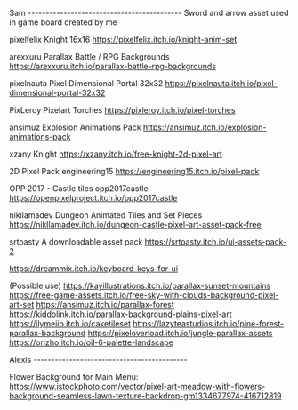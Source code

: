 Sam -------------------------------------------
Sword and arrow asset used in game board created by me

pixelfelix
Knight 16x16
https://pixelfelix.itch.io/knight-anim-set

arexxuru
Parallax Battle / RPG Backgrounds
https://arexxuru.itch.io/parallax-battle-rpg-backgrounds

pixelnauta
Pixel Dimensional Portal 32x32
https://pixelnauta.itch.io/pixel-dimensional-portal-32x32

PixLeroy
Pixelart Torches
https://pixleroy.itch.io/pixel-torches

ansimuz
Explosion Animations Pack
https://ansimuz.itch.io/explosion-animations-pack

xzany
Knight
https://xzany.itch.io/free-knight-2d-pixel-art

2D Pixel Pack
engineering15
https://engineering15.itch.io/pixel-pack

OPP 2017 - Castle tiles
opp2017castle
https://openpixelproject.itch.io/opp2017castle

nikllamadev
Dungeon Animated Tiles and Set Pieces
https://nikllamadev.itch.io/dungeon-castle-pixel-art-asset-pack-free

srtoasty
A downloadable asset pack
https://srtoasty.itch.io/ui-assets-pack-2


https://dreammix.itch.io/keyboard-keys-for-ui

(Possible use)
https://kayillustrations.itch.io/parallax-sunset-mountains
https://free-game-assets.itch.io/free-sky-with-clouds-background-pixel-art-set
https://ansimuz.itch.io/parallax-forest
https://kiddolink.itch.io/parallax-background-plains-pixel-art
https://ilymeiib.itch.io/caketileset
https://lazyteastudios.itch.io/pine-forest-parallax-background
https://pixeloverload.itch.io/jungle-parallax-assets
https://orizho.itch.io/oil-6-palette-landscape



Alexis -------------------------------------------

Flower Background for Main Menu: https://www.istockphoto.com/vector/pixel-art-meadow-with-flowers-background-seamless-lawn-texture-backdrop-gm1334677974-416712819
